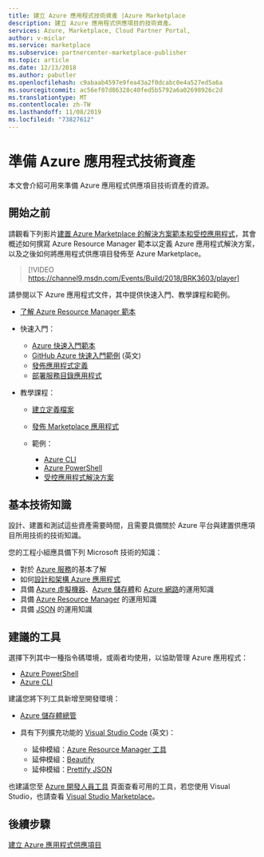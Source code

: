 ```yaml
---
title: 建立 Azure 應用程式技術資產 |Azure Marketplace
description: 建立 Azure 應用程式供應項目的技術資產。
services: Azure, Marketplace, Cloud Partner Portal,
author: v-miclar
ms.service: marketplace
ms.subservice: partnercenter-marketplace-publisher
ms.topic: article
ms.date: 12/13/2018
ms.author: pabutler
ms.openlocfilehash: c9abaab4597e9fea43a2f0dcabc0e4a527ed5a6a
ms.sourcegitcommit: ac56ef07d86328c40fed5b5792a6a02698926c2d
ms.translationtype: MT
ms.contentlocale: zh-TW
ms.lasthandoff: 11/08/2019
ms.locfileid: "73827612"
---
```

# <a name="prepare-your-azure-application-technical-assets"></a>準備 Azure 應用程式技術資產

本文會介紹可用來準備 Azure 應用程式供應項目技術資產的資源。

## <a name="before-you-begin"></a>開始之前

請觀看下列影片[建置 Azure Marketplace 的解決方案範本和受控應用程式](https://channel9.msdn.com/Events/Build/2018/BRK3603)，其會概述如何撰寫 Azure Resource Manager 範本以定義 Azure 應用程式解決方案，以及之後如何將應用程式供應項目發佈至 Azure Marketplace。

>[!VIDEO https://channel9.msdn.com/Events/Build/2018/BRK3603/player]


請參閱以下 Azure 應用程式文件，其中提供快速入門、教學課程和範例。

- [了解 Azure Resource Manager 範本](https://docs.microsoft.com/azure/azure-resource-manager/resource-group-authoring-templates)
- 快速入門：

  - [Azure 快速入門範本](https://azure.microsoft.com/documentation/templates/)
  - [GitHub Azure 快速入門範例](https://github.com/azure/azure-quickstart-templates) \(英文\)
  - [發佈應用程式定義](https://docs.microsoft.com/azure/managed-applications/publish-managed-app-definition-quickstart)
  - [部署服務目錄應用程式](https://docs.microsoft.com/azure/managed-applications/deploy-service-catalog-quickstart)

  
- 教學課程：

  - [建立定義檔案](https://docs.microsoft.com/azure/managed-applications/publish-service-catalog-app)
  - [發佈 Marketplace 應用程式](https://docs.microsoft.com/azure/managed-applications/publish-marketplace-app)

  - 範例：

    - [Azure CLI](https://docs.microsoft.com/azure/managed-applications/cli-samples)
    - [Azure PowerShell](https://docs.microsoft.com/azure/managed-applications/powershell-samples)
    - [受控應用程式解決方案](https://docs.microsoft.com/azure/managed-applications/sample-projects)

## <a name="fundamental-technical-knowledge"></a>基本技術知識

設計、建置和測試這些資產需要時間，且需要具備關於 Azure 平台與建置供應項目所用技術的技術知識。

您的工程小組應具備下列 Microsoft 技術的知識：

- 對於 [Azure 服務](https://azure.microsoft.com/services/)的基本了解
- 如何[設計和架構 Azure 應用程式](https://azure.microsoft.com/solutions/architecture/)
- 具備 [Azure 虛擬機器](https://azure.microsoft.com/services/virtual-machines/)、[Azure 儲存體](https://azure.microsoft.com/services/?filter=storage)和 [Azure 網路](https://azure.microsoft.com/services/?filter=networking)的運用知識
- 具備 [Azure Resource Manager](https://azure.microsoft.com/features/resource-manager/) 的運用知識
- 具備 [JSON](https://www.json.org/) 的運用知識

## <a name="suggested-tools"></a>建議的工具

選擇下列其中一種指令碼環境，或兩者均使用，以協助管理 Azure 應用程式：

- [Azure PowerShell](https://docs.microsoft.com/powershell/azure/overview)
- [Azure CLI](https://docs.microsoft.com/cli/azure)

建議您將下列工具新增至開發環境：

- [Azure 儲存體總管](https://docs.microsoft.com/azure/vs-azure-tools-storage-manage-with-storage-explorer)
- 具有下列擴充功能的 [Visual Studio Code](https://code.visualstudio.com/) \(英文\)：

  - 延伸模組：[Azure Resource Manager 工具](https://marketplace.visualstudio.com/items?itemName=msazurermtools.azurerm-vscode-tools)
  - 延伸模組：[Beautify](https://marketplace.visualstudio.com/items?itemName=HookyQR.beautify)
  - 延伸模組：[Prettify JSON](https://marketplace.visualstudio.com/items?itemName=mohsen1.prettify-json)

也建議您至 [Azure 開發人員工具](https://azure.microsoft.com/tools/) 頁面查看可用的工具，若您使用 Visual Studio，也請查看 [Visual Studio Marketplace](https://marketplace.visualstudio.com/)。

## <a name="next-steps"></a>後續步驟

[建立 Azure 應用程式供應項目](./cpp-create-offer.md)

